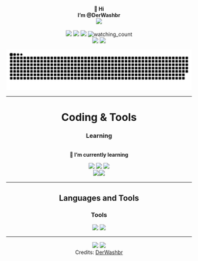 
<br>
<p align="center">
  <b>👋 Hi <br>
    I’m @DerWashbr </b><br>
  <img src="https://avatars.githubusercontent.com/u/57878304?s=200&v=100" />
  </p>
<p align="center">
  <img src="https://img.shields.io/badge/Age-37-blue" />
  <img src="https://img.shields.io/badge/Lives-Hamburg-blue" />
  <img src="https://img.shields.io/badge/Languages-German%20%26%20English-blue" />
  <img src="https://komarev.com/ghpvc/?username=derwashbr&color=blue&label=Profile+Views&style=flat" alt="watching_count" />
  
  <br>
  <img src="https://img.shields.io/twitch/status/DerWashbr?style=social" />
  <img src="https://img.shields.io/twitter/follow/DerWashbr?style=social" />
</p>

<!--
**DerWashbr/DerWashbr** is a ✨ _special_ ✨ repository because its `README.md` (this file) appears on your GitHub profile.

Here are some ideas to get you started:

- 🔭 I’m currently working on ...
- 🌱 I’m currently learning ...
- 👯 I’m looking to collaborate on ...
- 🤔 I’m looking for help with ...
- 💬 Ask me about ...
- 📫 How to reach me: ...
- 😄 Pronouns: ...
- ⚡ Fun fact: ...
-->
<p align="center">
  <img  src="https://raw.githubusercontent.com/Elanza-48/Elanza-48/main/resources/img/github-contribution-grid-snake.svg"
    alt="example" />
</p>

<hr>


<h1 align="center">Coding & Tools</h1>

<h3 align="center">Learning</h3>
<p align="center">
  <b> <br>
    🌱 I’m currently learning  </b><br>
  </p>
<p align="center">
  <img src="https://img.shields.io/badge/nestjs-E0234E?style=for-the-badge&logo=nestjs&logoColor=white" /> <img src="https://img.shields.io/badge/Prisma-3982CE?style=for-the-badge&logo=Prisma&logoColor=white" /> <img src="https://img.shields.io/badge/TypeScript-007ACC?style=for-the-badge&logo=typescript&logoColor=white" />
<br />
<img src="https://img.shields.io/badge/React-20232A?style=for-the-badge&logo=react&logoColor=61DAFB" /><img src="https://img.shields.io/badge/Vue.js-35495E?style=for-the-badge&logo=vuedotjs&logoColor=4FC08D" />

<hr>
<h2 align="center">Languages and Tools</h2>

<h3 align="center">Tools</h3>
<p align="center">
<img src="https://img.shields.io/badge/VSCode-0078D4?style=for-the-badge&logo=visual%20studio%20code&logoColor=white"/>
<img src="https://img.shields.io/badge/Photoshop-31A8FF?style=for-the-badge&logo=Adobe%20Photoshop&logoColor=black"/>


 </p>
<hr>
<p align="center">
  <img src="https://img.shields.io/badge/Version-1.0.1-blue?style=flat&logo=" /> <img src="https://img.shields.io/badge/Last Edited on:-12.07.2022-blue?style=flat&logo=" />
  <br>
  Credits: <a href="https://github.com/DerWashbr">DerWashbr</a>
 </p>
